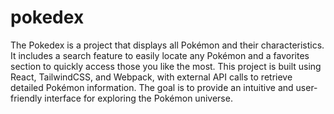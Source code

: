 # pokedex

The Pokedex is a project that displays all Pokémon and their characteristics. It includes a search feature to easily locate any Pokémon and a favorites section to quickly access those you like the most. This project is built using React, TailwindCSS, and Webpack, with external API calls to retrieve detailed Pokémon information. The goal is to provide an intuitive and user-friendly interface for exploring the Pokémon universe.

